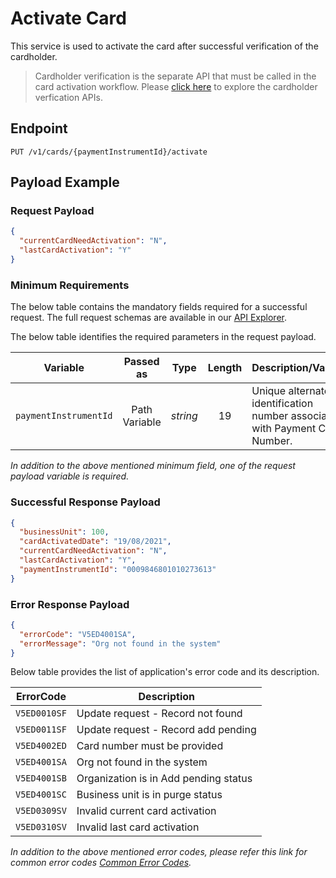# Activate Card

This service is used to activate the card after successful verification of the cardholder.
>Cardholder verification is the separate API that must be called in the card activation workflow.  Please [click here](./?path=docs/APIs/Card-Management/CVV2-Validation.md) to explore the cardholder verfication APIs.

## Endpoint

`PUT /v1/cards/{paymentInstrumentId}/activate`

## Payload Example

### Request Payload

```json
{
  "currentCardNeedActivation": "N",
  "lastCardActivation": "Y"
}
```

### Minimum Requirements

The below table contains the mandatory fields required for a successful request. The full request schemas are available in our [API Explorer](../api/?type=put&path=/v1/cards/{paymentInstrumentId}/activate).

The below table identifies the required parameters in the request payload.

| Variable | Passed as | Type | Length | Description/Values |
| -------- | :-------: | :--: | :------------: | ------------------ |
| `paymentInstrumentId` | Path Variable | *string* | 19 | Unique alternate identification number associated with Payment Card Number. |

*In addition to the above mentioned minimum field, one of the request payload variable is required.*

### Successful Response Payload

```json
{
  "businessUnit": 100,
  "cardActivatedDate": "19/08/2021",
  "currentCardNeedActivation": "N",
  "lastCardActivation": "Y",
  "paymentInstrumentId": "0009846801010273613"
}
```

### Error Response Payload

```json
{
  "errorCode": "V5ED4001SA",
  "errorMessage": "Org not found in the system"  
}
```

Below table provides the list of application's error code and its description. 

| ErrorCode |  Description |
| --------  | ------------------ |
| `V5ED0010SF` | Update request - Record not found |  
| `V5ED0011SF` | Update request - Record add pending |
| `V5ED4002ED` | Card number must be provided |
| `V5ED4001SA` | Org not found in the system |
| `V5ED4001SB` | Organization is in Add pending status |
| `V5ED4001SC` | Business unit is in purge status |
| `V5ED0309SV` | Invalid current card activation |
| `V5ED0310SV` | Invalid last card activation |

*In addition to the above mentioned error codes, please refer this link for common error codes [Common Error Codes](..docs/?path=docs/common-error-codes.md).*